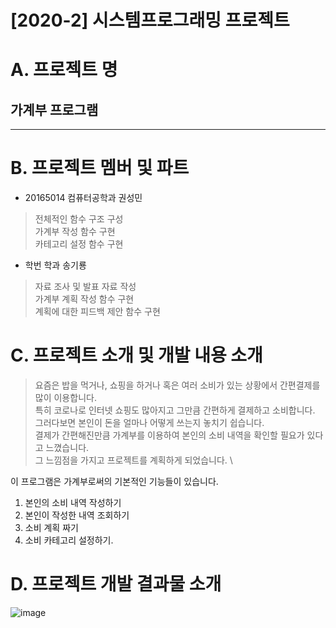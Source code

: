 [2020-2] 시스템프로그래밍 프로젝트
======================

# A. 프로젝트 명
## 가계부 프로그램

****

# B. 프로젝트 멤버 및 파트

* 20165014 컴퓨터공학과 권성민

> 전체적인 함수 구조 구성 \
 가계부 작성 함수 구현 \
 카테고리 설정 함수 구현

* 학번 학과 송기룡

> 자료 조사 및 발표 자료 작성 \
 가계부 계획 작성 함수 구현 \
 계획에 대한 피드백 제안 함수 구현

# C. 프로젝트 소개 및 개발 내용 소개
> 요즘은 밥을 먹거나, 쇼핑을 하거나 혹은 여러 소비가 있는 상황에서 간편결제를 많이 이용합니다.\
특히 코로나로 인터넷 쇼핑도 많아지고 그만큼 간편하게 결제하고 소비합니다.\
그러다보면 본인이 돈을 얼마나 어떻게 쓰는지 놓치기 쉽습니다.\
결제가 간편해진만큼 가계부를 이용하여 본인의 소비 내역을 확인할 필요가 있다고 느꼈습니다.\
그 느낌점을 가지고 프로젝트를 계획하게 되었습니다. \


이 프로그램은 가계부로써의 기본적인 기능들이 있습니다.
1. 본인의 소비 내역 작성하기
2. 본인이 작성한 내역 조회하기
3. 소비 계획 짜기
4. 소비 카테고리 설정하기.

# D. 프로젝트 개발 결과물 소개
![image](https://user-images.githubusercontent.com/73637543/101609825-c6122180-3a4a-11eb-9c6e-f0cd7fc65501.png)
